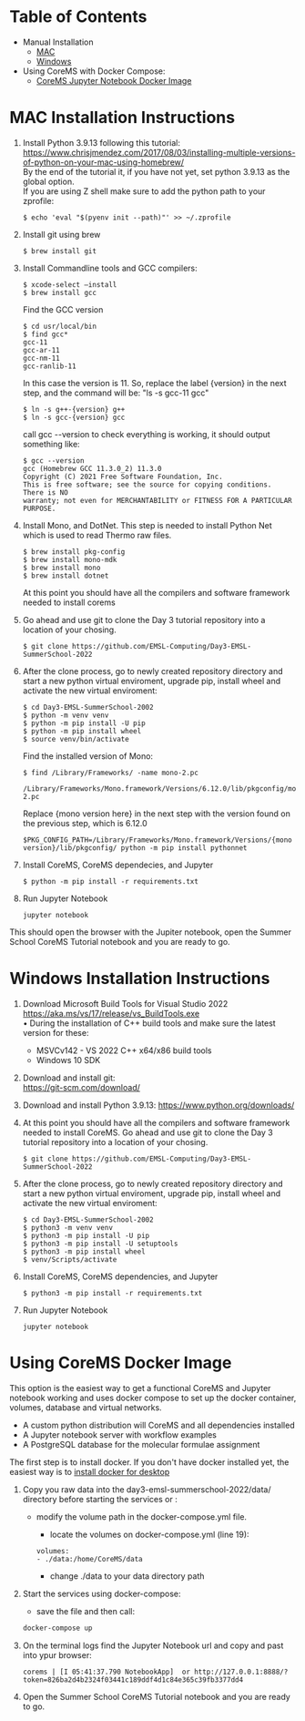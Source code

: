 
# Table of Contents  
- Manual Installation  
  - [MAC](#mac-installation-instructions)  
  - [Windows](#windows-installation-instructions)  
- Using CoreMS with Docker Compose:     
  - [CoreMS Jupyter Notebook Docker Image](#using-corems-docker-image)
  
# MAC Installation Instructions

1. Install Python 3.9.13 following this tutorial:
  https://www.chrisjmendez.com/2017/08/03/installing-multiple-versions-of-python-on-your-mac-using-homebrew/  
  By the end of the tutorial it, if you have not yet, set python 3.9.13 as the global option.  
  If you are using Z shell make sure to add the python path to your zprofile:  
    ```
    $ echo 'eval "$(pyenv init --path)"' >> ~/.zprofile
    ```  
2. Install git using brew

    ```
    $ brew install git
    ```
3. Install Commandline tools and GCC compilers:
    ```
    $ xcode-select –install
    $ brew install gcc
    ```
    Find the GCC version 
    ```
    $ cd usr/local/bin
    $ find gcc*  
    gcc-11  
    gcc-ar-11  
    gcc-nm-11  
    gcc-ranlib-11  
    ```
    In this case the version is 11. So, replace the label {version} in the next step, and the command will be: "ls -s gcc-11 gcc"

    ```
    $ ln -s g++-{version} g++ 
    $ ln -s gcc-{version} gcc

    ```
    call gcc --version to check everything is working, it should output something like:

    ```
    $ gcc --version
    gcc (Homebrew GCC 11.3.0_2) 11.3.0
    Copyright (C) 2021 Free Software Foundation, Inc.
    This is free software; see the source for copying conditions.  There is NO
    warranty; not even for MERCHANTABILITY or FITNESS FOR A PARTICULAR PURPOSE.
    ```

4. Install Mono, and DotNet. This step is needed to install Python Net which is used to read Thermo raw files. 
    ```
    $ brew install pkg-config
    $ brew install mono-mdk
    $ brew install mono
    $ brew install dotnet
    ```
    At this point you should have all the compilers and software framework needed to install corems

5. Go ahead and use git to clone the Day 3 tutorial repository into a location of your chosing. 
    ```
    $ git clone https://github.com/EMSL-Computing/Day3-EMSL-SummerSchool-2022
    ```  
6. After the clone process, go to newly created  repository directory and start a new python virtual enviroment, upgrade pip, install wheel and activate the new virtual enviroment:
    ```
    $ cd Day3-EMSL-SummerSchool-2002
    $ python -m venv venv
    $ python -m pip install -U pip
    $ python -m pip install wheel
    $ source venv/bin/activate
    ```
    Find the installed version of Mono:

    ```
    $ find /Library/Frameworks/ -name mono-2.pc

    /Library/Frameworks/Mono.framework/Versions/6.12.0/lib/pkgconfig/mono-2.pc
    ```
    Replace {mono version here} in the next step with the version found on the previous step, which is 6.12.0

    ```
    $PKG_CONFIG_PATH=/Library/Frameworks/Mono.framework/Versions/{mono version}/lib/pkgconfig/ python -m pip install pythonnet
    ```
7. Install CoreMS, CoreMS dependecies, and Jupyter
    ``` 
    $ python -m pip install -r requirements.txt
    ```
8. Run Jupyter Notebook
    ```
    jupyter notebook
    ```
This should open the browser with the Jupiter notebook, open the Summer School CoreMS Tutorial notebook and you are ready to go. 

# Windows Installation Instructions

1. Download Microsoft Build Tools for Visual Studio 2022 
https://aka.ms/vs/17/release/vs_BuildTools.exe  
•	During the installation of C++ build tools and make sure the latest version for these:
    - MSVCv142 - VS 2022 C++ x64/x86 build tools 
    - Windows 10 SDK

2. Download and install git:  
https://git-scm.com/download/

3. Download and install Python 3.9.13:
https://www.python.org/downloads/

4. At this point you should have all the compilers and software framework needed to install CoreMS. Go ahead and use git to clone the Day 3 tutorial repository into a location of your chosing. 
    ```
    $ git clone https://github.com/EMSL-Computing/Day3-EMSL-SummerSchool-2022
    ```  
5. After the clone process, go to newly created repository directory and start a new python virtual enviroment, upgrade pip, install wheel and activate the new virtual enviroment:
    ```
    $ cd Day3-EMSL-SummerSchool-2002
    $ python3 -m venv venv
    $ python3 -m pip install -U pip
    $ python3 -m pip install -U setuptools
    $ python3 -m pip install wheel
    $ venv/Scripts/activate
    ```
7. Install CoreMS, CoreMS dependencies, and Jupyter
    ``` 
    $ python3 -m pip install -r requirements.txt
    ```
8. Run Jupyter Notebook
    ```
    jupyter notebook
    ```

# Using CoreMS Docker Image

This option is the easiest way to get a functional CoreMS and Jupyter notebook working and uses docker compose to set up the docker container, volumes, database and virtual networks. 
- A custom python distribution will CoreMS and all dependencies installed
- A Jupyter notebook server with workflow examples
- A PostgreSQL database for the molecular formulae assignment

The first step is to install docker. If you don't have docker installed yet, the easiest way is to [install docker for desktop](https://www.docker.com/products/docker-desktop/)

1. Copy you raw data into the day3-emsl-summerschool-2022/data/ directory before starting the services or : 

    - modify the volume path in the docker-compose.yml file. 
    
        - locate the volumes on docker-compose.yml (line 19):

        ```
        volumes:
        - ./data:/home/CoreMS/data
        ```
        - change ./data to your data directory path  

2. Start the services using docker-compose: 
    
    - save the file and then call:
    
    ```bash
    docker-compose up
    ```
3. On the terminal logs find the Jupyter Notebook url and copy and past into ypur browser:  

    ```
    corems | [I 05:41:37.790 NotebookApp]  or http://127.0.0.1:8888/?token=826ba2d4b2324f03441c189ddf4d1c84e365c39fb3377dd4

    ```
4. Open the Summer School CoreMS Tutorial notebook and you are ready to go. 
